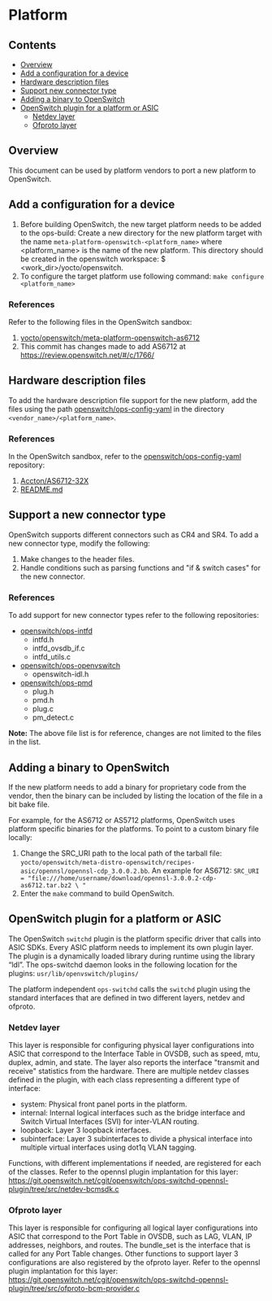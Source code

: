 # Platform

## Contents

- [Overview](#overview)
- [Add a configuration for a device](#add-a-configuration-for-a-device)
- [Hardware description files](#hardware-description-files)
- [Support new connector type](#support-new-connector-type)
- [Adding a binary to OpenSwitch](#adding-a-binary-to-openswitch)
- [OpenSwitch plugin for a platform or ASIC](#openswitch-plugin-for-a-platform-or-asic)
	- [Netdev layer](#netdev-layer)
	- [Ofproto layer](#ofproto-layer)

## Overview
This document can be used by platform vendors to port a new platform to OpenSwitch.

## Add a configuration for a device
1. Before building OpenSwitch, the new target platform needs to be added to the ops-build:
   Create a new directory for the new platform target with the name `meta-platform-openswitch-<platform_name>` where <platform_name> is the name of the new platform. This directory should be created in the openswitch workspace: $ <work_dir>/yocto/openswitch.
2. To configure the target platform use following command:
	`make configure <platform_name>`

### References
Refer to the following files in the OpenSwitch sandbox:
1)	[yocto/openswitch/meta-platform-openswitch-as6712](http://git.openswitch.net/cgit/openswitch/ops-build/tree/yocto/openswitch/meta-platform-openswitch-as6712?id=6eb61667d36816a9a94aeb04f67b1c8efd58 "meta-platform-openswitch-as6712")
2)	This commit has changes made to add AS6712 at https://review.openswitch.net/#/c/1766/

## Hardware description files
To add the hardware description file support for the new platform,  add the files using the path [openswitch/ops-config-yaml](http://git.openswitch.net/cgit/openswitch/ops-config-yaml/) in the directory `<vendor_name>/<platform_name>`.

### References
In the OpenSwitch sandbox, refer to the [openswitch/ops-config-yaml](http://git.openswitch.net/cgit/openswitch/ops-config-yaml/) repository:
1) [Accton/AS6712-32X](http://git.openswitch.net/cgit/openswitch/ops-hw-config/tree/Accton/AS6712-32X)
2) [README.md](http://git.openswitch.net/cgit/openswitch/ops-hw-config/tree/README.md)

## Support a new connector type
OpenSwitch supports different connectors such as CR4 and SR4.
To add a new connector type, modify the following:
1. Make changes to the header files.
2. Handle conditions such as parsing functions and "if & switch cases" for the new connector.

### References
To add support for new connector types refer to the following repositories:
- [openswitch/ops-intfd](http://git.openswitch.net/cgit/openswitch/ops-intfd/)
	- intfd.h
	- intfd_ovsdb_if.c
	- intfd_utils.c
- [openswitch/ops-openvswitch](http://git.openswitch.net/cgit/openswitch/ops-openvswitch/)
	- openswitch-idl.h
- [openswitch/ops-pmd](http://git.openswitch.net/cgit/openswitch/ops-pmd/)
	- plug.h
	- pmd.h
	- plug.c
	- pm_detect.c

**Note:** The above file list is for reference, changes are not limited to the files in the list.

## Adding a binary to OpenSwitch
If the new platform needs to add a binary for proprietary code from the vendor, then the  binary can be included by listing the location of the file in a bit bake file.

For example, for the AS6712 or AS5712 platforms, OpenSwitch uses platform specific binaries for the platforms. To point to a custom binary file locally:
1) Change the SRC_URI path to the local path of the tarball file:
`yocto/openswitch/meta-distro-openswitch/recipes-asic/opennsl/opennsl-cdp_3.0.0.2.bb`.
An example for AS6712:
`SRC_URI = "file:///home/username/download/opennsl-3.0.0.2-cdp-as6712.tar.bz2 \ "`
2) Enter the `make` command to build OpenSwitch.

## OpenSwitch plugin for a platform or ASIC

The OpenSwitch `switchd` plugin is the platform specific driver that calls into ASIC SDKs. Every ASIC platform needs to implement its own plugin layer. The plugin is a dynamically loaded library during runtime using the library “ldl”. The ops-switchd daemon looks in the following location for the plugins:
`usr/lib/openvswitch/plugins/`

The platform independent `ops-switchd` calls the `switchd` plugin using the standard interfaces that are defined in two different layers, netdev and ofproto.

### Netdev layer
This layer is responsible for configuring physical layer configurations into ASIC that correspond to the Interface Table in OVSDB, such as speed, mtu, duplex, admin, and state. The layer also reports the interface "transmit and receive" statistics from the hardware. There are multiple netdev classes defined in the plugin, with each class representing a different type of interface:

- system:  Physical front panel ports in the platform.
- internal: Internal logical interfaces such as the bridge interface and Switch Virtual Interfaces (SVI) for inter-VLAN routing.
- loopback: Layer 3 loopback interfaces.
- subinterface: Layer 3 subinterfaces to divide a physical interface into multiple virtual interfaces using dot1q VLAN tagging.

Functions, with different implementations if needed, are registered for each of the classes.
Refer to the opennsl plugin implantation for this layer:
https://git.openswitch.net/cgit/openswitch/ops-switchd-opennsl-plugin/tree/src/netdev-bcmsdk.c

### Ofproto layer
This layer is responsible for configuring all logical layer configurations into ASIC that correspond to the Port Table in OVSDB, such as LAG, VLAN, IP addresses, neighbors, and routes.
The bundle_set is the interface that is called for any Port Table changes. Other functions to support layer 3 configurations are also registered by the ofproto layer.
Refer to the opennsl plugin implantation for this layer:
https://git.openswitch.net/cgit/openswitch/ops-switchd-opennsl-plugin/tree/src/ofproto-bcm-provider.c
